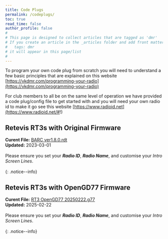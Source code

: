 ```yaml
---
title: Code Plugs
permalink: /codeplugs/
toc: true
read_time: false
author_profile: false
#
# This page is designed to collect articles that are tagged as 'dmr'
# If you create an article in the _articles folder and add front matter of
#   tags: dmr
# it will appear in this page/list
#
---
```

To program your own code plug from scratch you will need to understand a few basic principles that are explained on this website
[https://vkdmr.com/programming-your-radio](https://vkdmr.com/programming-your-radio)

For club members to all be on the same level of operation we have provided a code
plug/config file to get started with and you will need your own radio id to make it go see this website
[https://www.radioid.net](https://www.radioid.net/#!)

## Retevis RT3s with Original Firmware

**Curent File:** [BARC ver1.8.0.rdt](/assets/codeplugs/BARC_ver1.8.0.rdt)
<br/>
**Updated:** 2023-03-01
<br/>
<br/>
Please ensure you set your _**Radio ID**_, _**Radio Name**_, and customise your
_Intro Screen Lines_.
<br/>
<br/>
{: .notice--info}


## Retevis RT3s with OpenGD77 Firmware

**Curent File:** [RT3 OpenGD77 20250222.g77](/assets/codeplugs/RT3_OpenGD77_20250222.g77)
<br/>
**Updated:** 2025-02-22
<br/>
<br/>
Please ensure you set your _**Radio ID**_, _**Radio Name**_, and customise your
_Intro Screen Lines_.
<br/>
<br/>
{: .notice--info}


